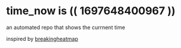 # time_now is (( 1697648400967 ))

an automated repo that shows the currnent time

inspired by [breakingheatmap](https://github.com/breakingheatmap/breakingheatmap)